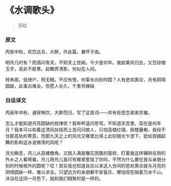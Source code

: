 # 《水调歌头》

> 苏轼

### 原文

丙辰中秋，欢饮达旦，大醉，作此篇，兼怀子由。

明月几时有？把酒问青天。不知天上宫阙，今夕是何年。我欲乘风归去，又恐琼楼玉宇，高处不胜寒。起舞弄清影，何似在人间。

转朱阁，低绮户，照无眠。不应有恨，何事长向别时圆？人有悲欢离合，月有阴晴圆缺，此事古难全。但愿人长久，千里共婵娟

### 白话译文

丙辰年中秋，通宵畅饮，大醉而归，写了这首词——并有些思念弟弟苏辙。

怎么才能知道月亮圆缺的规律呢？我举杯遥问苍穹。不知道天宫里，现在是何年月？我本可以和着这清风扶摇而上去问问故人，只怕高楼红墙、层楼叠榭，我经不住那高处的寒意。而那九天之上的风光又哪里比得上此刻银光乍泄下，犹如宫娥起舞的影和这水波微荡的风呢？

流光瞬息，月儿从高楼檐角，又跳入满是雕花团簇的窗棂，盯着我这样辗转反侧的外乡之人看啊看。月儿呀月儿我可有哪里惹恼了你吗，不然为什么要在我与亲朋分别的时候格外的圆呢？哎！其实我也知道自古以来这人世间的悲欢离合就与月亮的阴晴圆缺一样，难以求全。只望远方的亲朋都平安喜乐，哪怕现在隔着万水千山，沐浴在这同一月色下，就和我们相聚时是一样的。
